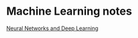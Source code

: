 # Machine Learning notes

[Neural Networks and Deep Learning](https://neuralnetworksanddeeplearning.com/)
